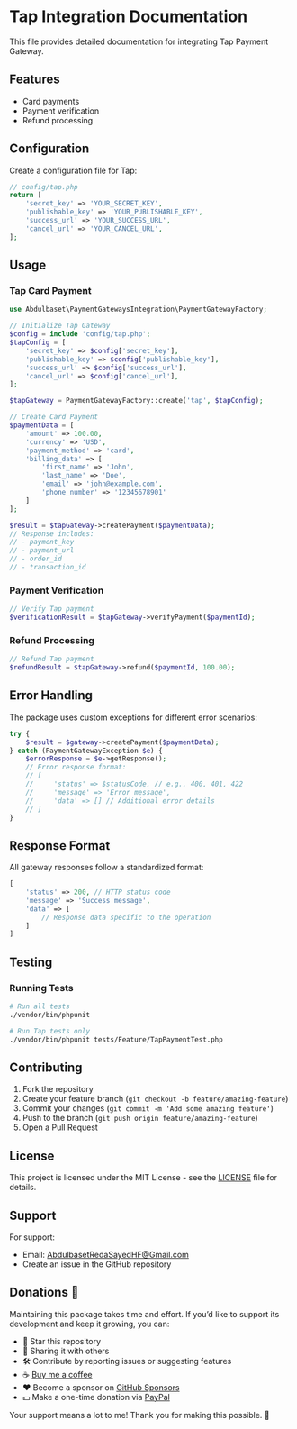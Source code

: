 # Tap Integration Documentation

This file provides detailed documentation for integrating Tap Payment Gateway.

## Features

- Card payments
- Payment verification
- Refund processing

## Configuration

Create a configuration file for Tap:

```php
// config/tap.php
return [
    'secret_key' => 'YOUR_SECRET_KEY',
    'publishable_key' => 'YOUR_PUBLISHABLE_KEY',
    'success_url' => 'YOUR_SUCCESS_URL',
    'cancel_url' => 'YOUR_CANCEL_URL',
];
```

## Usage

### Tap Card Payment

```php
use Abdulbaset\PaymentGatewaysIntegration\PaymentGatewayFactory;

// Initialize Tap Gateway
$config = include 'config/tap.php';
$tapConfig = [
    'secret_key' => $config['secret_key'],
    'publishable_key' => $config['publishable_key'],
    'success_url' => $config['success_url'],
    'cancel_url' => $config['cancel_url'],
];

$tapGateway = PaymentGatewayFactory::create('tap', $tapConfig);

// Create Card Payment
$paymentData = [
    'amount' => 100.00,
    'currency' => 'USD',
    'payment_method' => 'card',
    'billing_data' => [
        'first_name' => 'John',
        'last_name' => 'Doe',
        'email' => 'john@example.com',
        'phone_number' => '12345678901'
    ]
];

$result = $tapGateway->createPayment($paymentData);
// Response includes:
// - payment_key
// - payment_url
// - order_id
// - transaction_id
```

### Payment Verification

```php
// Verify Tap payment
$verificationResult = $tapGateway->verifyPayment($paymentId);
```

### Refund Processing

```php
// Refund Tap payment
$refundResult = $tapGateway->refund($paymentId, 100.00);
```

## Error Handling

The package uses custom exceptions for different error scenarios:

```php
try {
    $result = $gateway->createPayment($paymentData);
} catch (PaymentGatewayException $e) {
    $errorResponse = $e->getResponse();
    // Error response format:
    // [
    //     'status' => $statusCode, // e.g., 400, 401, 422
    //     'message' => 'Error message',
    //     'data' => [] // Additional error details
    // ]
}
```

## Response Format

All gateway responses follow a standardized format:

```php
[
    'status' => 200, // HTTP status code
    'message' => 'Success message',
    'data' => [
        // Response data specific to the operation
    ]
]
```

## Testing

### Running Tests

```bash
# Run all tests
./vendor/bin/phpunit

# Run Tap tests only
./vendor/bin/phpunit tests/Feature/TapPaymentTest.php
```

## Contributing

1. Fork the repository
2. Create your feature branch (`git checkout -b feature/amazing-feature`)
3. Commit your changes (`git commit -m 'Add some amazing feature'`)
4. Push to the branch (`git push origin feature/amazing-feature`)
5. Open a Pull Request

## License

This project is licensed under the MIT License - see the [LICENSE](../LICENSE) file for details.

## Support

For support:

- Email: AbdulbasetRedaSayedHF@Gmail.com
- Create an issue in the GitHub repository

## Donations 💖

Maintaining this package takes time and effort. If you’d like to support its development and keep it growing, you can:

- 🌟 Star this repository
- 📢 Sharing it with others
- 🛠️ Contribute by reporting issues or suggesting features
- ☕ [Buy me a coffee](https://buymeacoffee.com/abdulbaset)
- ❤️ Become a sponsor on [GitHub Sponsors](https://github.com/sponsors/AbdulbasetRS)
- 💵 Make a one-time donation via [PayPal](https://paypal.me/abdulbasetrs)

Your support means a lot to me! Thank you for making this possible. 🙏
